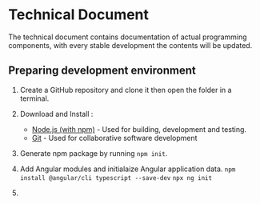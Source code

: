 # Technical Document

The technical document contains documentation of actual programming components, with every stable development the contents will be updated.

## Preparing development environment

1. Create a GitHub repository and clone it then open the folder in a terminal.

2. Download and Install :
   - [Node.js (with npm)](https://nodejs.org/en/download/) - Used for building, development and testing.
   - [Git](https://git-scm.com/downloads) - Used for collaborative software development

3. Generate npm package by running `npm init`. 

4. Add Angular modules and initialaize Angular application data. 
   `npm install @angular/cli typescript --save-dev`
   `npx ng init`

5. 
